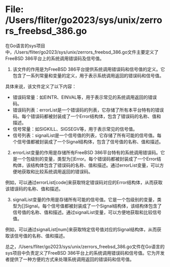 # File: /Users/fliter/go2023/sys/unix/zerrors_freebsd_386.go

在Go语言的sys项目中，/Users/fliter/go2023/sys/unix/zerrors_freebsd_386.go文件主要定义了FreeBSD 386平台上的系统调用错误码及信号值。

1. 该文件的作用是为FreeBSD 386平台提供系统调用错误码和信号值的定义。它包含了一系列常量和变量的定义，用于表示系统调用返回的错误码和信号值。

具体来说，该文件定义了以下内容：
- 错误码常量：如EINTR、EINVAL等，用于表示常见的系统调用返回的错误码。
- 错误码列表：errorList是一个错误码的列表，它存储了所有本平台特有的错误码。每个错误码都被封装成了一个Error结构体，包含了错误码的名称、值和描述。
- 信号常量：如SIGKILL、SIGSEGV等，用于表示常见的信号值。
- 信号列表：signalList是一个信号值的列表，它存储了所有可能的信号值。每个信号值都被封装成了一个Signal结构体，包含了信号值的名称、值和描述。

2. errorList变量的作用是存储所有FreeBSD 386平台特有的系统调用错误码。它是一个包级别的变量，类型为[]Error。每个错误码都被封装成了一个Error结构体，该结构体包含了错误码的名称、值和描述。通过errorList变量，可以方便地获取和比较系统调用返回的错误码。

例如，可以通过errorList[code]来获取特定错误码对应的Error结构体，从而获取该错误码的名称、值和描述。

3. signalList变量的作用是存储所有可能的信号值。它是一个包级别的变量，类型为[]Signal。每个信号值都被封装成了一个Signal结构体，该结构体包含了信号值的名称、值和描述。通过signalList变量，可以方便地获取和比较信号值。

例如，可以通过signalList[num]来获取特定信号值对应的Signal结构体，从而获取该信号值的名称、值和描述。

总之，/Users/fliter/go2023/sys/unix/zerrors_freebsd_386.go文件在Go语言的sys项目中负责定义了FreeBSD 386平台上的系统调用错误码和信号值。它为开发者提供了一种方便的方式来处理系统调用返回的错误码和信号值。

